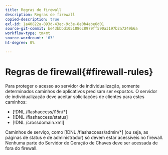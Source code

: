 ```yaml
---
title: Regras de firewall
description: Regras de firewall
copied-description: true
exl-id: 1a40822a-893d-43ec-9c3e-8e0b4ebe6d01
source-git-commit: be43bbbd1051886c8979ff590a3197b2a7249b6a
workflow-type: tm+mt
source-wordcount: '63'
ht-degree: 0%

---
```


# Regras de firewall{#firewall-rules}

Para proteger o acesso ao servidor de individualização, somente determinados caminhos de aplicativos precisam ser expostos. O servidor de individualização deve aceitar solicitações de clientes para estes caminhos:

* [!DNL /flashaccess/i15n/*]
* [!DNL /flashaccess/status]
* [!DNL /crossdomain.xml]

Caminhos de serviço, como [!DNL /flashaccess/admin/*] (ou seja, as páginas de status e de administrador) só devem estar acessíveis no firewall. Nenhuma parte do Servidor de Geração de Chaves deve ser acessada de fora do firewall.
